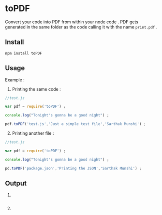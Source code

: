# toPDF
Convert your code into PDF from within your node code . PDF gets generated in the same folder as the code calling 
it with the name `print.pdf` .

## Install
```
npm install toPDF
```

## Usage

Example :

1) Printing the same code :
```js
//test.js

var pdf = require('toPDF') ;

console.log("Tonight's gonna be a good night") ;

pdf.toPDF('test.js','Just a simple test file','Sarthak Munshi') ;
```

2) Printing another file :
```js
//test.js

var pdf = require('toPDF') ;

console.log("Tonight's gonna be a good night") ;

pd.toPDF('package.json','Printing the JSON','Sarthak Munshi') ;
```

## Output
1)
![]()

2)
![]()

